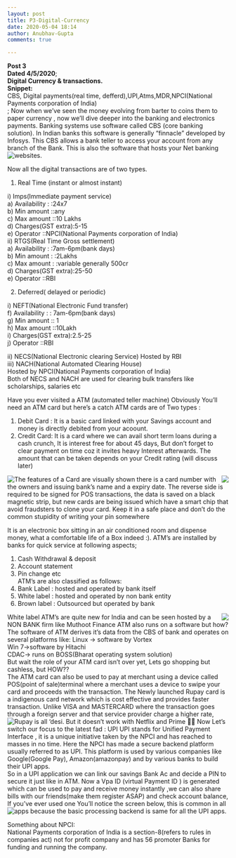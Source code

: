 ```yaml
---
layout: post
title: P3-Digital-Currency
date: 2020-05-04 18:14
author: Anubhav-Gupta
comments: true

---
```

<style>
    header{
      
     background-color: rgba(249, 241 ,241 , 0.7);
         font-weight: bolder;
         font-size: larger;
         font-family: fantasy;
        }
    
      body{
        background-image: url("https://i.postimg.cc/zBqgwPHS/annie-spratt-xv-U-X0-GV9-o-unsplash.jpg");
      }
      </style>


**Post 3** <br/>
**Dated 4/5/2020**;<br/>
 **Digital Currency & transactions.**<br/>
**Snippet:**<br/>
CBS, Digital payments(real time, defferd),UPI,Atms,MDR,NPCI(National Payments corporation of India)<br/>
;
Now when we’ve seen the money evolving from barter to coins them to paper currency , now we’ll dive deeper into the banking and electronics payments.
Banking systems use software called CBS (core banking solution). In Indian banks this software is generally “finnacle” developed by Infosys. This CBS allows a bank teller to access your account from any branch of the Bank. This is also the software that hosts your Net banking websites.
<img style="float:left;" src="https://i.postimg.cc/nV3xQKr8/standing-instruction-finacle-1.jpg">

Now all the digital transactions are of two types.
1.	Real Time (instant or almost instant)<br/>

i)	Imps(Immediate payment service)<br/>
a)	Availability      : :24x7<br/>
b)	Min amount   ::any<br/>
c)	Max amount   ::10 Lakhs<br/>
d)	Charges(GST extra):5-15<br/>
e)	Operator           ::NPCI(National Payments corporation of India)<br/>
ii)	RTGS(Real Time Gross settlement)<br/>
a)	 Availability      : :7am-6pm(bank days)<br/>
b)	Min amount     : :2Lakhs<br/>
c)	Max amount    : :variable generally 500cr <br/>
d)	Charges(GST extra):25-50<br/>
e)	Operator           ::RBI<br/>

2.	Deferred( delayed or periodic)<br/>

i)	NEFT(National Electronic Fund transfer)<br/>
f)	 Availability      : : 7am-6pm(bank days)<br/>
g)	Min amount   ::  1<br/>
h)	Max amount   ::10Lakh <br/>
i)	Charges(GST extra):2.5-25<br/>
j)	Operator           ::RBI<br/>

ii)	NECS(National Electronic clearing Service)
Hosted by RBI<br/>
iii)	NACH(National Automated Clearing House)<br/>
Hosted by NPCI(National Payments corporation of India)<br/>
Both of NECS and NACH are used for clearing bulk transfers like scholarships, salaries etc<br/>



Have you ever visited a ATM (automated teller machine)
Obviously You’ll need an ATM card but here’s a catch
ATM cards are of Two types :<br/>
1.	Debit Card : It is a basic card linked with your Savings account and money is directly debited from your acoount.<br/>
2.	Credit Card: It is a card where we can avail short term loans during a cash crunch, It is interest free for about 45 days, But don’t forget to clear payment on time coz it invites heavy Interest afterwards. The amount that can be taken depends on your Credit rating (will discuss later)<br/>
 <img style="float:left;" src="https://i.postimg.cc/MKXS0cfn/Frontof-Card2-5a02085c9e9427003c0d51b8.png">
<img style="float:right;" src="https://i.postimg.cc/wM4d8zZx/3ef3e3c087fd927a3f50590a339d3b1c.jpg" >
The features of a Card are visually shown 
there is a card number with the owners and issuing bank’s name and a expiry date. The reverse side is required to be signed for POS transactions, the data is saved on a black magnetic strip, but new cards are being issued which have a smart chip that avoid fraudsters to clone your card.
Keep it in a safe place and don’t do the common stupidity of writing your pin somewhere <br/>
   
It is an electronic box sitting in an air conditioned room and dispense money, what a comfortable life of a Box indeed :).
ATM’s are installed by banks for quick service at following aspects;
1.	Cash Withdrawal & deposit <br/>
2.	Account statement <br/>
3.	Pin change etc <br/>
ATM’s are also classified as follows:
1.	Bank Label   :  hosted and operated by bank itself <br/>
2.	White label  :  hosted and operated by non bank entity <br/>
3.	Brown label  : Outsourced but operated by bank <br/>
<img style="float:right;" src="https://i.postimg.cc/xT7S60Lt/1361130.jpg">
White label ATM’s are quite new for India and can be seen hosted by a NON BANK firm like Muthoot Finance
ATM also runs on a software but how?
The software of ATM derives it’s data from the CBS of bank and operates on several platforms like:
Linux -> software by Vortex<br/>
Win 7->software by Hitachi<br/>
CDAC-> runs on BOSS(Bharat operating system solution)<br/>
But wait the role of your ATM card isn’t over yet, Lets go shopping but cashless, but HOW??<br/>
The ATM card can also be used to pay at merchant using a device called POS(point of sale)terminal where a merchant uses a device to swipe your card and proceeds with the transaction. 
The Newly launched Rupay card is a indigenous card network which is cost effective and  provides faster transaction. Unlike VISA and MASTERCARD where the transaction goes through a foreign server and that service provider charge a higher rate, Rupay is all ‘desi. But it doesn’t work with Netflix and Prime 
<img style="float:left;" src="https://i.postimg.cc/9fP5XZKn/upi-payments.jpg">
Now Let’s switch our focus to the latest fad : UPI
UPI stands for Unified Payment Interface , it is a unique initiative taken by the NPCI and has reached to masses in no time. Here the NPCI has made a secure backend platform usually referred to as UPI. This platform is used by various companies like Google(Google Pay), Amazon(amazonpay) and by various banks to build their UPI apps.<br/>
So in a UPI application we can link our savings Bank Ac and decide a PIN to secure it just like in ATM. Now a Vpa ID (virtual Payment ID ) is generated which can be used to pay and receive money instantly ,we can also share bills with our friends(make them register ASAP) and check account balance, If you’ve ever used one You’ll notice the screen below, this is common in all apps because the basic processing backend is same for all the UPI apps. 

<img style="float:left;" src="https://i.postimg.cc/52CWGZ31/UPI-PIN-2.jpg">


Something about NPCI:<br/>
National Payments corporation of India is a section-8(refers to rules in companies act) not for profit company and has 56 promoter Banks for funding and running the company.


